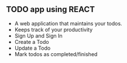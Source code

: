 ## TODO app using REACT

- A web application that maintains your todos.
- Keeps track of your productivity
- Sign Up and Sign In
- Create a Todo
- Update a Todo
- Mark todos as completed/finished
